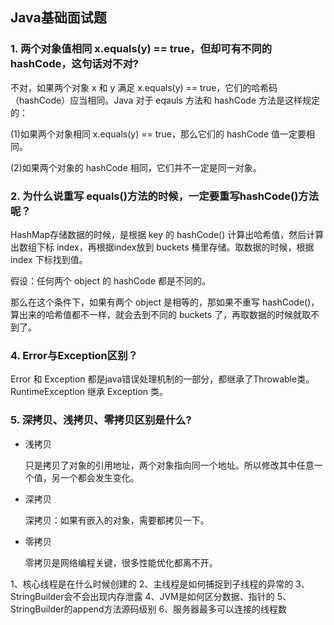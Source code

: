 ## Java基础面试题

### 1. 两个对象值相同 x.equals(y) == true，但却可有不同的 hashCode，这句话对不对?

不对，如果两个对象 x 和 y 满足 x.equals(y) == true，它们的哈希码（hashCode）应当相同。Java 对于 eqauls 方法和 hashCode 方法是这样规定的：

(1)如果两个对象相同 x.equals(y) == true，那么它们的 hashCode 值一定要相同。

(2)如果两个对象的 hashCode 相同，它们并不一定是同一对象。 

### 2. 为什么说重写 equals()方法的时候，一定要重写hashCode()方法呢？

HashMap存储数据的时候，是根据 key 的 hashCode() 计算出哈希值，然后计算出数组下标 index，再根据index放到 buckets 桶里存储。取数据的时候，根据 index 下标找到值。

假设：任何两个 object 的 hashCode 都是不同的。

那么在这个条件下，如果有两个 object 是相等的，那如果不重写 hashCode()，算出来的哈希值都不一样，就会去到不同的 buckets 了，再取数据的时候就取不到了。

### 4. Error与Exception区别？

Error 和 Exception 都是java错误处理机制的一部分，都继承了Throwable类。RuntimeException 继承 Exception 类。

### 5. 深拷贝、浅拷贝、零拷贝区别是什么?

* 浅拷贝

  只是拷贝了对象的引用地址，两个对象指向同一个地址。所以修改其中任意一个值，另一个都会发生变化。

* 深拷贝

  深拷贝：如果有嵌入的对象，需要都拷贝一下。
  
* 零拷贝

  零拷贝是网络编程关键，很多性能优化都离不开。


1、核心线程是在什么时候创建的
2、主线程是如何捕捉到子线程的异常的
3、StringBuilder会不会出现内存泄露
4、JVM是如何区分数据、指针的
5、StringBuilder的append方法源码级别
6、服务器最多可以连接的线程数